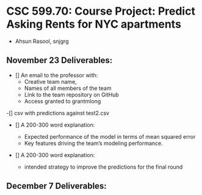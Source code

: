 # CSC 599.70: Course Project: Predict Asking Rents for NYC apartments

- Ahsun Rasool, snjgrg 

## November 23 Deliverables:

- [] An email to the professor with:
    - Creative team name,
    - Names of all members of the team
    - Link to the team repository on GitHub
    - Access granted to grantmlong

-[] csv with predictions against test2.csv

- [] A 200-300 word explanation:
    - Expected performance of the model in terms of mean squared error
    - Key features driving the team’s modeling performance.

- [] A 200-300 word explanation:
    - intended strategy to improve the predictions for the final round
    
## December 7 Deliverables:
